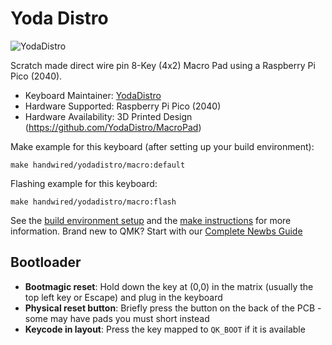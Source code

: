 # Yoda Distro

![YodaDistro](https://i.imgur.com/W2xnKjF.jpeg)

Scratch made direct wire pin 8-Key (4x2) Macro Pad using a Raspberry Pi Pico (2040).

* Keyboard Maintainer: [YodaDistro](https://github.com/YodaDistro)
* Hardware Supported: Raspberry Pi Pico (2040)
* Hardware Availability: 3D Printed Design (https://github.com/YodaDistro/MacroPad)

Make example for this keyboard (after setting up your build environment):

    make handwired/yodadistro/macro:default
    
Flashing example for this keyboard:

    make handwired/yodadistro/macro:flash

See the [build environment setup](https://docs.qmk.fm/#/getting_started_build_tools) and the [make instructions](https://docs.qmk.fm/#/getting_started_make_guide) for more information. Brand new to QMK? Start with our [Complete Newbs Guide](https://docs.qmk.fm/#/newbs)

## Bootloader

* **Bootmagic reset**: Hold down the key at (0,0) in the matrix (usually the top left key or Escape) and plug in the keyboard
* **Physical reset button**: Briefly press the button on the back of the PCB - some may have pads you must short instead
* **Keycode in layout**: Press the key mapped to `QK_BOOT` if it is available